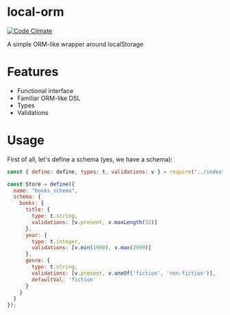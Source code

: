 # local-orm
[![Code Climate](https://codeclimate.com/github/hiquest/local_orm/badges/gpa.svg)](https://codeclimate.com/github/hiquest/local_orm)

A simple ORM-like wrapper around localStorage

Features
======
* Functional interface
* Familiar ORM-like DSL
* Types
* Validations

Usage
======
First of all, let's define a schema (yes, we have a schema):

```javascript
const { define: define, types: t, validations: v } = require("../index");

const Store = define({
  name: "books_schema",
  schema: {
    books: {
      title: {
        type: t.string,
        validations: [v.present, v.maxLength(32)]
      },
      year: {
        type: t.integer,
        validations: [v.min(1900), v.max(2999)]
      },
      genre: {
        type: t.string,
        validations: [v.present, v.oneOf('fiction', 'non-fiction')],
        defaultVal: 'fiction'
      }
    }
  }
});

```
